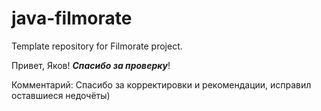 # java-filmorate
Template repository for Filmorate project.

Привет, Яков!  **_Спасибо за проверку_**!

Комментарий:
Спасибо за корректировки и рекомендации, исправил оставшиеся недочёты)